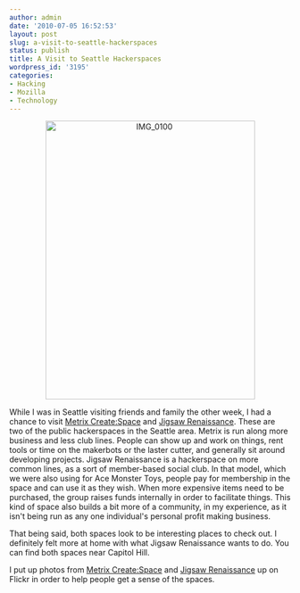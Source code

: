 ```yaml
---
author: admin
date: '2010-07-05 16:52:53'
layout: post
slug: a-visit-to-seattle-hackerspaces
status: publish
title: A Visit to Seattle Hackerspaces
wordpress_id: '3195'
categories:
- Hacking
- Mozilla
- Technology
---
```

<div align="center"><a href="http://www.flickr.com/photos/albill/4764259029/" title="IMG_0100 by albill, on Flickr"><img src="https://farm5.static.flickr.com/4139/4764259029_d31f2ff2ef.jpg" width="375" height="500" alt="IMG_0100"></a></div>

While I was in Seattle visiting friends and family the other week, I had a chance to visit <a href="http://metrixcreatespace.com/">Metrix Create:Space</a> and <a href="http://www.jigsawrenaissance.org">Jigsaw Renaissance</a>. These are two of the public hackerspaces in the Seattle area. Metrix is run along more business and less club lines. People can show up and work on things, rent tools or time on the makerbots or the laster cutter, and generally sit around developing projects. Jigsaw Renaissance is a hackerspace on more common lines, as a sort of member-based social club. In that model, which we were also using for Ace Monster Toys, people pay for membership in the space and can use it as they wish. When more expensive items need to be purchased, the group raises funds internally in order to facilitate things. This kind of space also builds a bit more of a community, in my experience, as it isn't being run as any one individual's personal profit making business.

That being said, both spaces look to be interesting places to check out. I definitely felt more at home with what Jigsaw Renaissance wants to do. You can find both spaces near Capitol Hill.

I put up photos from <a href="http://www.flickr.com/photos/albill/sets/72157624303259739/">Metrix Create:Space</a> and <a href="http://www.flickr.com/photos/albill/sets/72157624421960674/">Jigsaw Renaissance</a> up on Flickr in order to help people get a sense of the spaces.

